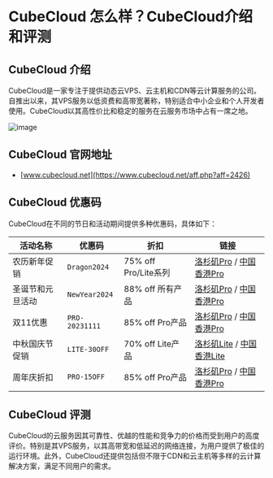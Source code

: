 # CubeCloud 怎么样？CubeCloud介绍和评测

## CubeCloud 介绍
CubeCloud是一家专注于提供动态云VPS、云主机和CDN等云计算服务的公司。自推出以来，其VPS服务以低资费和高带宽著称，特别适合中小企业和个人开发者使用。CubeCloud以其高性价比和稳定的服务在云服务市场中占有一席之地。

![image](https://github.com/lcg826367man/CubeCloud/assets/157263422/bf9815e4-4ed9-4347-8aa8-a0511672e7f2)

## CubeCloud 官网地址
- [www.cubecloud.net](https://www.cubecloud.net/aff.php?aff=2426)

## CubeCloud 优惠码
CubeCloud在不同的节日和活动期间提供多种优惠码，具体如下：

| 活动名称       | 优惠码         | 折扣          | 链接                                            |
|------------|-------------|-------------|-----------------------------------------------|
| 农历新年促销    | `Dragon2024` | 75% off Pro/Lite系列 | [洛杉矶Pro](https://www.cubecloud.net/aff.php?aff=2426&gid=10) / [中国香港Pro](https://www.cubecloud.net/aff.php?aff=2426&gid=11) |
| 圣诞节和元旦活动 | `NewYear2024`| 88% off 所有产品  | [洛杉矶Pro](https://www.cubecloud.net/aff.php?aff=2426&gid=10) / [中国香港Pro](https://www.cubecloud.net/aff.php?aff=2426&gid=11) |
| 双11优惠     | `PRO-20231111`| 85% off Pro产品 | [洛杉矶Pro](https://www.cubecloud.net/aff.php?aff=2426&gid=10) / [中国香港Pro](https://www.cubecloud.net/aff.php?aff=2426&gid=11) |
| 中秋国庆节促销  | `LITE-30OFF` | 70% off Lite产品 | [洛杉矶Lite](https://www.cubecloud.net/aff.php?aff=2426&gid=14) / [中国香港Lite](https://www.cubecloud.net/aff.php?aff=2426&gid=16) |
| 周年庆折扣    | `PRO-15OFF`   | 85% off Pro产品 | [洛杉矶Pro](https://www.cubecloud.net/aff.php?aff=2426&gid=10) / [中国香港Pro](https://www.cubecloud.net/aff.php?aff=2426&gid=11) |

## CubeCloud 评测
CubeCloud的云服务因其可靠性、优越的性能和竞争力的价格而受到用户的高度评价。特别是其VPS服务，以其高带宽和低延迟的网络连接，为用户提供了极佳的运行环境。此外，CubeCloud还提供包括但不限于CDN和云主机等多样的云计算解决方案，满足不同用户的需求。

